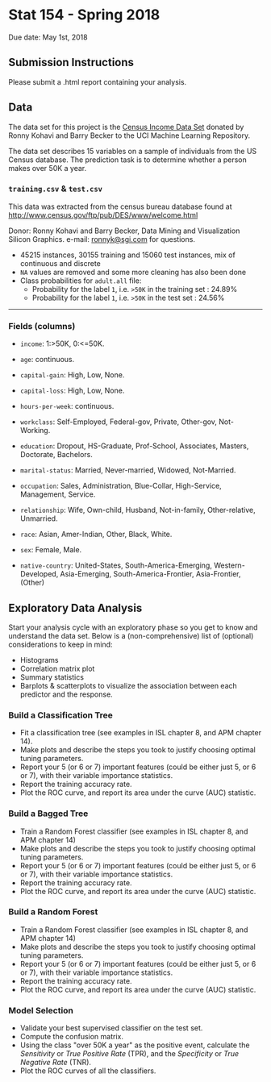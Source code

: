 Stat 154 - Spring 2018
================
Due date: May 1st, 2018

Submission Instructions
-----------------------

Please submit a .html report containing your analysis.

Data
----

The data set for this project is the [Census Income Data Set](https://archive.ics.uci.edu/ml/datasets/Census+Income) donated by Ronny Kohavi and Barry Becker to the UCI Machine Learning Repository.

The data set describes 15 variables on a sample of individuals from the US Census database. The prediction task is to determine whether a person makes over 50K a year.

### `training.csv` & `test.csv`

This data was extracted from the census bureau database found at <http://www.census.gov/ftp/pub/DES/www/welcome.html>

Donor: Ronny Kohavi and Barry Becker, Data Mining and Visualization Silicon Graphics. e-mail: <ronnyk@sgi.com> for questions.

-   45215 instances, 30155 training and 15060 test instances, mix of continuous and discrete
-   `NA` values are removed and some more cleaning has also been done
-   Class probabilities for `adult.all` file:
    -   Probability for the label `1`, i.e. `>50K` in the training set : 24.89%
    -   Probability for the label `1`, i.e. `>50K` in the test set : 24.56%

------------------------------------------------------------------------

### Fields (columns)

-   `income`: 1:&gt;50K, 0:&lt;=50K.

-   `age`: continuous.

-   `capital-gain`: High, Low, None.

-   `capital-loss`: High, Low, None.

-   `hours-per-week`: continuous.

-   `workclass`: Self-Employed, Federal-gov, Private, Other-gov, Not-Working.

-   `education`: Dropout, HS-Graduate, Prof-School, Associates, Masters, Doctorate, Bachelors.

-   `marital-status`: Married, Never-married, Widowed, Not-Married.

-   `occupation`: Sales, Administration, Blue-Collar, High-Service, Management, Service.

-   `relationship`: Wife, Own-child, Husband, Not-in-family, Other-relative, Unmarried.

-   `race`: Asian, Amer-Indian, Other, Black, White.

-   `sex`: Female, Male.

-   `native-country`: United-States, South-America-Emerging, Western-Developed, Asia-Emerging, South-America-Frontier, Asia-Frontier, (Other)

Exploratory Data Analysis
-------------------------

Start your analysis cycle with an exploratory phase so you get to know and understand the data set. Below is a (non-comprehensive) list of (optional) considerations to keep in mind:

-   Histograms
-   Correlation matrix plot
-   Summary statistics
-   Barplots & scatterplots to visualize the association between each predictor and the response.

### Build a Classification Tree

-   Fit a classification tree (see examples in ISL chapter 8, and APM chapter 14).
-   Make plots and describe the steps you took to justify choosing optimal tuning parameters.
-   Report your 5 (or 6 or 7) important features (could be either just 5, or 6 or 7), with their variable importance statistics.
-   Report the training accuracy rate.
-   Plot the ROC curve, and report its area under the curve (AUC) statistic.

### Build a Bagged Tree

-   Train a Random Forest classifier (see examples in ISL chapter 8, and APM chapter 14)
-   Make plots and describe the steps you took to justify choosing optimal tuning parameters.
-   Report your 5 (or 6 or 7) important features (could be either just 5, or 6 or 7), with their variable importance statistics.
-   Report the training accuracy rate.
-   Plot the ROC curve, and report its area under the curve (AUC) statistic.

### Build a Random Forest

-   Train a Random Forest classifier (see examples in ISL chapter 8, and APM chapter 14)
-   Make plots and describe the steps you took to justify choosing optimal tuning parameters.
-   Report your 5 (or 6 or 7) important features (could be either just 5, or 6 or 7), with their variable importance statistics.
-   Report the training accuracy rate.
-   Plot the ROC curve, and report its area under the curve (AUC) statistic.

### Model Selection

-   Validate your best supervised classifier on the test set.
-   Compute the confusion matrix.
-   Using the class "over 50K a year" as the positive event, calculate the *Sensitivity* or *True Positive Rate* (TPR), and the *Specificity* or *True Negative Rate* (TNR).
-   Plot the ROC curves of all the classifiers.

